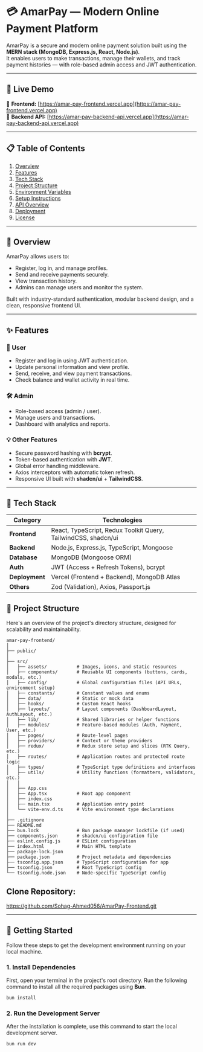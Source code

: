 # 💳 AmarPay — Modern Online Payment Platform

AmarPay is a secure and modern online payment solution built using the **MERN stack (MongoDB, Express.js, React, Node.js)**.  
It enables users to make transactions, manage their wallets, and track payment histories — with role-based admin access and JWT authentication.

---

## 🚀 Live Demo

🔗 **Frontend:** [https://amar-pay-frontend.vercel.app](https://amar-pay-frontend.vercel.app)  
🔗 **Backend API:** [https://amar-pay-backend-api.vercel.app](https://amar-pay-backend-api.vercel.app)

---

## 📋 Table of Contents

1. [Overview](#-overview)
2. [Features](#-features)
3. [Tech Stack](#-tech-stack)
4. [Project Structure](#-project-structure)
5. [Environment Variables](#️-environment-variables)
6. [Setup Instructions](#️-setup-instructions)
7. [API Overview](#-api-overview)
8. [Deployment](#-deployment)
9. [License](#-license)

---

## 🧭 Overview

AmarPay allows users to:
- Register, log in, and manage profiles.
- Send and receive payments securely.
- View transaction history.
- Admins can manage users and monitor the system.

Built with industry-standard authentication, modular backend design, and a clean, responsive frontend UI.

---

## ✨ Features

### 👤 User
- Register and log in using JWT authentication.
- Update personal information and view profile.
- Send, receive, and view payment transactions.
- Check balance and wallet activity in real time.

### 🛠️ Admin
- Role-based access (admin / user).
- Manage users and transactions.
- Dashboard with analytics and reports.

### 💡 Other Features
- Secure password hashing with **bcrypt**.
- Token-based authentication with **JWT**.
- Global error handling middleware.
- Axios interceptors with automatic token refresh.
- Responsive UI built with **shadcn/ui** + **TailwindCSS**.

---

## 🧰 Tech Stack

| Category | Technologies |
|-----------|---------------|
| **Frontend** | React, TypeScript, Redux Toolkit Query, TailwindCSS, shadcn/ui |
| **Backend** | Node.js, Express.js, TypeScript, Mongoose |
| **Database** | MongoDB (Mongoose ORM) |
| **Auth** | JWT (Access + Refresh Tokens), bcrypt |
| **Deployment** | Vercel (Frontend + Backend), MongoDB Atlas |
| **Others** | Zod (Validation), Axios, Passport.js |


## 📁 Project Structure

Here's an overview of the project's directory structure, designed for scalability and maintainability.

```
amar-pay-frontend/
│
├── public/
│
├── src/
│   ├── assets/           # Images, icons, and static resources
│   ├── components/       # Reusable UI components (buttons, cards, modals, etc.)
│   ├── config/           # Global configuration files (API URLs, environment setup)
│   ├── constants/        # Constant values and enums
│   ├── data/             # Static or mock data
│   ├── hooks/            # Custom React hooks
│   ├── layouts/          # Layout components (DashboardLayout, AuthLayout, etc.)
│   ├── lib/              # Shared libraries or helper functions
│   ├── modules/          # Feature-based modules (Auth, Payment, User, etc.)
│   ├── pages/            # Route-level pages
│   ├── providers/        # Context or theme providers
│   ├── redux/            # Redux store setup and slices (RTK Query, etc.)
│   ├── routes/           # Application routes and protected route logic
│   ├── types/            # TypeScript type definitions and interfaces
│   ├── utils/            # Utility functions (formatters, validators, etc.)
│   │
│   ├── App.css
│   ├── App.tsx           # Root app component
│   ├── index.css
│   ├── main.tsx          # Application entry point
│   └── vite-env.d.ts     # Vite environment type declarations
│
├── .gitignore
├── README.md
├── bun.lock              # Bun package manager lockfile (if used)
├── components.json       # shadcn/ui configuration file
├── eslint.config.js      # ESLint configuration
├── index.html            # Main HTML template
├── package-lock.json
├── package.json          # Project metadata and dependencies
├── tsconfig.app.json     # TypeScript configuration for app
├── tsconfig.json         # Root TypeScript config
└── tsconfig.node.json    # Node-specific TypeScript config
```
## Clone Repository:
https://github.com/Sohag-Ahmed056/AmarPay-Frontend.git


-----

## 🚀 Getting Started

Follow these steps to get the development environment running on your local machine.

### 1\. Install Dependencies

First, open your terminal in the project's root directory. Run the following command to install all the required packages using **Bun**.

```bash
bun install
```

### 2\. Run the Development Server

After the installation is complete, use this command to start the local development server. 

```bash
bun run dev
```


